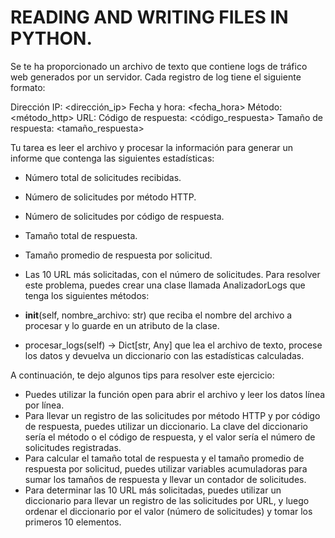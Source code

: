 
# READING AND WRITING FILES IN PYTHON.

Se te ha proporcionado un archivo de texto que contiene logs de tráfico web generados por un servidor. Cada registro de log tiene el siguiente formato:

Dirección IP: <dirección_ip>
Fecha y hora: <fecha_hora>
Método: <método_http>
URL: <url>
Código de respuesta: <código_respuesta>
Tamaño de respuesta: <tamaño_respuesta>

Tu tarea es leer el archivo y procesar la información para generar un informe que contenga las siguientes estadísticas:

- Número total de solicitudes recibidas.
- Número de solicitudes por método HTTP.
- Número de solicitudes por código de respuesta.
- Tamaño total de respuesta.
- Tamaño promedio de respuesta por solicitud.
- Las 10 URL más solicitadas, con el número de solicitudes.
Para resolver este problema, puedes crear una clase llamada AnalizadorLogs que tenga los siguientes métodos:

- __init__(self, nombre_archivo: str) que reciba el nombre del archivo a procesar y lo guarde en un atributo de la clase.
- procesar_logs(self) -> Dict[str, Any] que lea el archivo de texto, procese los datos y devuelva un diccionario con las estadísticas calculadas.

A continuación, te dejo algunos tips para resolver este ejercicio:

- Puedes utilizar la función open para abrir el archivo y leer los datos línea por línea.
- Para llevar un registro de las solicitudes por método HTTP y por código de respuesta, puedes utilizar un diccionario. La clave del diccionario sería el método o el código de respuesta, y el valor sería el número de solicitudes registradas.
- Para calcular el tamaño total de respuesta y el tamaño promedio de respuesta por solicitud, puedes utilizar variables acumuladoras para sumar los tamaños de respuesta y llevar un contador de solicitudes.
- Para determinar las 10 URL más solicitadas, puedes utilizar un diccionario para llevar un registro de las solicitudes por URL, y luego ordenar el diccionario por el valor (número de solicitudes) y tomar los primeros 10 elementos.